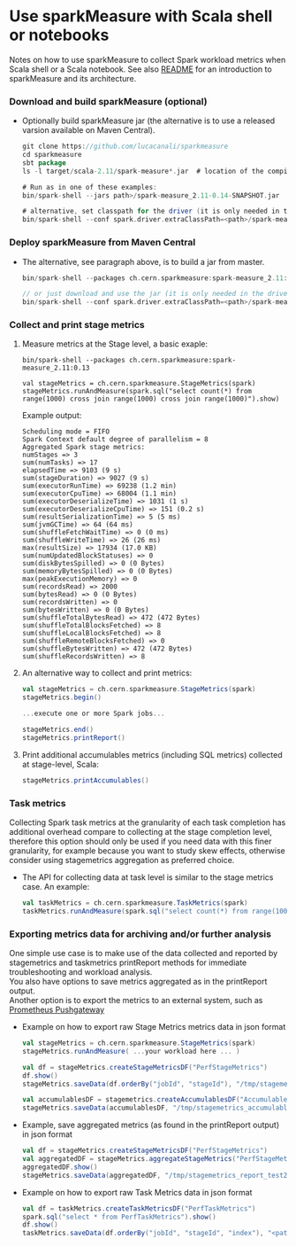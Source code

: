 # Use sparkMeasure with Scala shell or notebooks

Notes on how to use sparkMeasure to collect Spark workload metrics when Scala shell or a Scala notebook.
See also [README](../README.md) for an introduction to sparkMeasure and its architecture.

### Download and build sparkMeasure (optional)

 - Optionally build sparkMeasure jar (the alternative is to use a released varsion available on Maven Central).
    ```scala
    git clone https://github.com/lucacanali/sparkmeasure
    cd sparkmeasure
    sbt package
    ls -l target/scala-2.11/spark-measure*.jar  # location of the compiled jar
 
    # Run as in one of these examples:
    bin/spark-shell --jars path>/spark-measure_2.11-0.14-SNAPSHOT.jar
    
    # alternative, set classpath for the driver (it is only needed in the driver)
    bin/spark-shell --conf spark.driver.extraClassPath=<path>/spark-measure_2.11-0.14-SNAPSHOT.jar
    ```
  
### Deploy sparkMeasure from Maven Central 

- The alternative, see paragraph above, is to build a jar from master.
    ```scala
    bin/spark-shell --packages ch.cern.sparkmeasure:spark-measure_2.11:0.13

    // or just download and use the jar (it is only needed in the driver) as in:
    bin/spark-shell --conf spark.driver.extraClassPath=<path>/spark-measure_2.11-0.13.jar
   ```

### Collect and print stage metrics
 
1. Measure metrics at the Stage level, a basic exaple:
    ```
    bin/spark-shell --packages ch.cern.sparkmeasure:spark-measure_2.11:0.13
    
    val stageMetrics = ch.cern.sparkmeasure.StageMetrics(spark) 
    stageMetrics.runAndMeasure(spark.sql("select count(*) from range(1000) cross join range(1000) cross join range(1000)").show)
    ```

    Example output:
    ```
    Scheduling mode = FIFO
    Spark Context default degree of parallelism = 8
    Aggregated Spark stage metrics:
    numStages => 3
    sum(numTasks) => 17
    elapsedTime => 9103 (9 s)
    sum(stageDuration) => 9027 (9 s)
    sum(executorRunTime) => 69238 (1.2 min)
    sum(executorCpuTime) => 68004 (1.1 min)
    sum(executorDeserializeTime) => 1031 (1 s)
    sum(executorDeserializeCpuTime) => 151 (0.2 s)
    sum(resultSerializationTime) => 5 (5 ms)
    sum(jvmGCTime) => 64 (64 ms)
    sum(shuffleFetchWaitTime) => 0 (0 ms)
    sum(shuffleWriteTime) => 26 (26 ms)
    max(resultSize) => 17934 (17.0 KB)
    sum(numUpdatedBlockStatuses) => 0
    sum(diskBytesSpilled) => 0 (0 Bytes)
    sum(memoryBytesSpilled) => 0 (0 Bytes)
    max(peakExecutionMemory) => 0
    sum(recordsRead) => 2000
    sum(bytesRead) => 0 (0 Bytes)
    sum(recordsWritten) => 0
    sum(bytesWritten) => 0 (0 Bytes)
    sum(shuffleTotalBytesRead) => 472 (472 Bytes)
    sum(shuffleTotalBlocksFetched) => 8
    sum(shuffleLocalBlocksFetched) => 8
    sum(shuffleRemoteBlocksFetched) => 0
    sum(shuffleBytesWritten) => 472 (472 Bytes)
    sum(shuffleRecordsWritten) => 8
    ```

2. An alternative way to collect and print metrics:
    ```scala
    val stageMetrics = ch.cern.sparkmeasure.StageMetrics(spark) 
    stageMetrics.begin()
    
    ...execute one or more Spark jobs...
    
    stageMetrics.end()
    stageMetrics.printReport()
    ```

3. Print additional accumulables metrics (including SQL metrics) collected at stage-level, Scala:
    ```scala
    stageMetrics.printAccumulables()
    ```

### Task metrics

Collecting Spark task metrics at the granularity of each task completion has additional overhead
compare to collecting at the stage completion level, therefore this option should only be used if you need data with this finer granularity, for example because you want
to study skew effects, otherwise consider using stagemetrics aggregation as preferred choice.

- The API for collecting data at task level is similar to the stage metrics case.
  An example:
    ```scala
    val taskMetrics = ch.cern.sparkmeasure.TaskMetrics(spark)
    taskMetrics.runAndMeasure(spark.sql("select count(*) from range(1000) cross join range(1000) cross join range(1000)").show)
    ```


### Exporting metrics data for archiving and/or further analysis

One simple use case is to make use of the data collected and reported by stagemetrics and taskmetrics 
printReport methods for immediate troubleshooting and workload analysis.  
You also have options to save metrics aggregated as in the printReport output.  
Another option is to export the metrics to an external system, such as [Prometheus Pushgateway](prometheus.md) 
  
- Example on how to export raw Stage Metrics metrics data in json format
    ```scala
    val stageMetrics = ch.cern.sparkmeasure.StageMetrics(spark) 
    stageMetrics.runAndMeasure( ...your workload here ... )
  
    val df = stageMetrics.createStageMetricsDF("PerfStageMetrics")
    df.show()
    stageMetrics.saveData(df.orderBy("jobId", "stageId"), "/tmp/stagemetrics_test1")

    val accumulablesDF = stagemetrics.createAccumulablesDF("AccumulablesStageMetrics")
    stageMetrics.saveData(accumulablesDF, "/tmp/stagemetrics_accumulables_test1")
    ```

- Example, save aggregated metrics (as found in the printReport output) in json format

    ```scala
    val df = stageMetrics.createStageMetricsDF("PerfStageMetrics")
    val aggregatedDF = stageMetrics.aggregateStageMetrics("PerfStageMetrics")
    aggregatedDF.show()
    stageMetrics.saveData(aggregatedDF, "/tmp/stagemetrics_report_test2")
    ```

- Example on how to export raw Task Metrics data in json format
    ```scala
    val df = taskMetrics.createTaskMetricsDF("PerfTaskMetrics")
    spark.sql("select * from PerfTaskMetrics").show()
    df.show()
    taskMetrics.saveData(df.orderBy("jobId", "stageId", "index"), "<path>/taskmetrics_test3")
    ```

